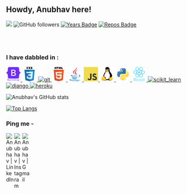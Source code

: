 ## Howdy, Anubhav here!

![](https://komarev.com/ghpvc/?username=ABcDexter) ![GitHub followers](https://img.shields.io/github/followers/AbcDexter?label=Follow&style=social) 
[![Years Badge](https://badges.pufler.dev/years/ABcDexter)](https://badges.pufler.dev/years/AbcDexter)
[![Repos Badge](https://badges.pufler.dev/repos/ABcDexter)](https://badges.pufler.dev/repos/ABcDexter)

 

<br>
<br>

<h3 align="left">I have dabbled in :</h3>
<p align="left"> <a href="https://getbootstrap.com" target="_blank"> <img src="https://raw.githubusercontent.com/devicons/devicon/master/icons/bootstrap/bootstrap-plain-wordmark.svg" alt="bootstrap" width="40" height="40"/> </a>  <a href="https://www.w3schools.com/css/" target="_blank"> <img src="https://raw.githubusercontent.com/devicons/devicon/master/icons/css3/css3-original-wordmark.svg" alt="css3" width="40" height="40"/> </a> <a href="https://git-scm.com/" target="_blank"> <img src="https://www.vectorlogo.zone/logos/git-scm/git-scm-icon.svg" alt="git" width="40" height="40"/> </a> <a href="https://www.w3.org/html/" target="_blank"> <img src="https://raw.githubusercontent.com/devicons/devicon/master/icons/html5/html5-original-wordmark.svg" alt="html5" width="40" height="40"/> </a> <a href="https://www.java.com" target="_blank"> <img src="https://raw.githubusercontent.com/devicons/devicon/master/icons/java/java-original.svg" alt="java" width="40" height="40"/> </a> <a href="https://developer.mozilla.org/en-US/docs/Web/JavaScript" target="_blank"> <img src="https://raw.githubusercontent.com/devicons/devicon/master/icons/javascript/javascript-original.svg" alt="javascript" width="40" height="40"/> </a> <a href="https://www.linux.org/" target="_blank"> <img src="https://raw.githubusercontent.com/devicons/devicon/master/icons/linux/linux-original.svg" alt="linux" width="40" height="40"/> </a> <a href="https://www.python.org" target="_blank"> <img src="https://raw.githubusercontent.com/devicons/devicon/master/icons/python/python-original.svg" alt="python" width="40" height="40"/> </a> <a href="https://reactjs.org/" target="_blank"> <img src="https://raw.githubusercontent.com/devicons/devicon/master/icons/react/react-original-wordmark.svg" alt="react" width="40" height="40"/> </a> <a href="https://scikit-learn.org/" target="_blank"> <img src="https://upload.wikimedia.org/wikipedia/commons/0/05/Scikit_learn_logo_small.svg" alt="scikit_learn" width="40" height="40"/> <a href="https://www.djangoproject.com/" target="_blank"> <img src="https://static.djangoproject.com/img/logos/django-logo-negative.svg" alt="django" width="60" height="30"/> <a href="https://heroku.com" target="_blank"> <img src="https://www.vectorlogo.zone/logos/heroku/heroku-icon.svg" alt="heroku" width="40" height="40"/> </a> 




![Anubhav's GitHub stats](https://github-readme-stats.vercel.app/api?username=ABcDexter&show_icons=true&theme=tokyonight)

[![Top Langs](https://github-readme-stats.vercel.app/api/top-langs/?username=ABcdexter&layout=compact&langs_count=6)](https://github.com/anuraghazra/github-readme-stats)


### Ping me - 

[<img align="left" alt="Anubhav | LinkedIn" width="22px" src="https://cdn.jsdelivr.net/npm/simple-icons@v3/icons/linkedin.svg" />][linkedin]

[<img align="left" alt="Anubhav | Instagram" width="22px" src="https://cdn.jsdelivr.net/npm/simple-icons@v3/icons/instagram.svg" />][instagram]
[<img align="left" alt="Anubhav | Gmail" width="22px" src="https://cdn.jsdelivr.net/npm/simple-icons@v3/icons/gmail.svg" />][gmail]



[instagram]: https://www.instagram.com/garhwali_monk
[linkedin]: https://www.linkedin.com/in/anubhavbalodhi
[gmail]: mailto:abc.de.gen.y@gmail.com
